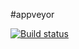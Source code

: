 #appveyor

[![Build status](https://ci.appveyor.com/api/projects/status/ru6o3yms27o5kuod?svg=true)](https://ci.appveyor.com/project/Volivanmail/ra-7-time)

